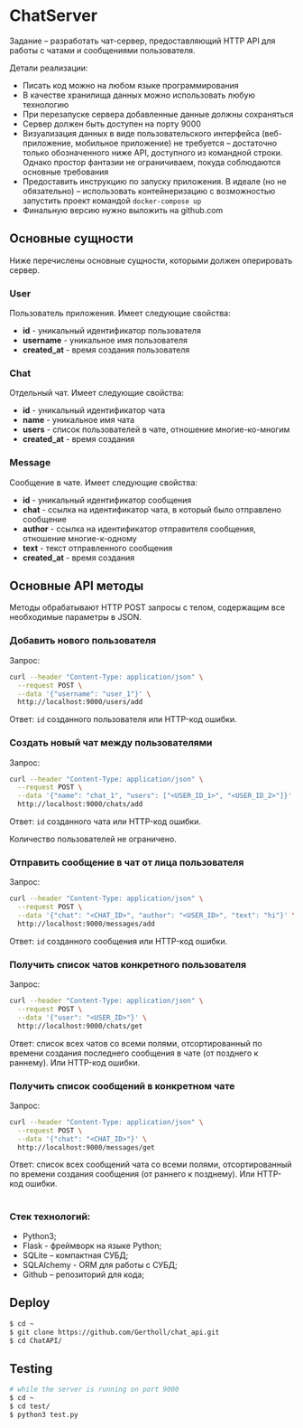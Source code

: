 # ChatServer

Задание – разработать чат-сервер, предоставляющий HTTP API для работы с чатами и сообщениями пользователя.

Детали реализации:

* Писать код можно на любом языке программирования
* В качестве хранилища данных можно использовать любую технологию
* При перезапуске сервера добавленные данные должны сохраняться
* Сервер должен быть доступен на порту 9000
* Визуализация данных в виде пользовательского интерфейса (веб-приложение, мобильное приложение) не требуется – достаточно только обозначенного ниже API, доступного из командной строки. Однако простор фантазии не ограничиваем, покуда соблюдаются основные требования
* Предоставить инструкцию по запуску приложения. В идеале (но не обязательно) – использовать контейнеризацию с возможностью запустить проект командой `docker-compose up`
* Финальную версию нужно выложить на github.com

## Основные сущности

Ниже перечислены основные сущности, которыми должен оперировать сервер.

### User

Пользователь приложения. Имеет следующие свойства:

* **id** - уникальный идентификатор пользователя
* **username** - уникальное имя пользователя
* **created_at** - время создания пользователя

### Chat

Отдельный чат. Имеет следующие свойства:

* **id** - уникальный идентификатор чата
* **name** - уникальное имя чата
* **users** - список пользователей в чате, отношение многие-ко-многим
* **created_at** - время создания

### Message

Сообщение в чате. Имеет следующие свойства:

* **id** - уникальный идентификатор сообщения
* **chat** - ссылка на идентификатор чата, в который было отправлено сообщение
* **author** - ссылка на идентификатор отправителя сообщения, отношение многие-к-одному
* **text** - текст отправленного сообщения
* **created_at** - время создания

## Основные API методы

Методы обрабатывают HTTP POST запросы c телом, содержащим все необходимые параметры в JSON.

### Добавить нового пользователя

Запрос:

```bash
curl --header "Content-Type: application/json" \
  --request POST \
  --data '{"username": "user_1"}' \
  http://localhost:9000/users/add
```

Ответ: `id` созданного пользователя или HTTP-код ошибки.

### Создать новый чат между пользователями

Запрос:

```bash
curl --header "Content-Type: application/json" \
  --request POST \
  --data '{"name": "chat_1", "users": ["<USER_ID_1>", "<USER_ID_2>"]}' \
  http://localhost:9000/chats/add
```

Ответ: `id` созданного чата или HTTP-код ошибки.

Количество пользователей не ограничено.

### Отправить сообщение в чат от лица пользователя

Запрос:

```bash
curl --header "Content-Type: application/json" \
  --request POST \
  --data '{"chat": "<CHAT_ID>", "author": "<USER_ID>", "text": "hi"}' \
  http://localhost:9000/messages/add
```

Ответ: `id` созданного сообщения или HTTP-код ошибки.

### Получить список чатов конкретного пользователя

Запрос:

```bash
curl --header "Content-Type: application/json" \
  --request POST \
  --data '{"user": "<USER_ID>"}' \
  http://localhost:9000/chats/get
```

Ответ: cписок всех чатов со всеми полями, отсортированный по времени создания последнего сообщения в чате (от позднего к раннему). Или HTTP-код ошибки.

### Получить список сообщений в конкретном чате

Запрос:

```bash
curl --header "Content-Type: application/json" \
  --request POST \
  --data '{"chat": "<CHAT_ID>"}' \
  http://localhost:9000/messages/get
```

Ответ: список всех сообщений чата со всеми полями, отсортированный по времени создания сообщения (от раннего к позднему). Или HTTP-код ошибки.

#

### Стек технологий:
* Python3;
* Flask - фреймворк на языке Python;
* SQLite – компактная СУБД;
* SQLAlchemy - ORM для работы с СУБД;
* Github – репозиторий для кода;



## Deploy
```bash
$ cd ~
$ git clone https://github.com/Gertholl/chat_api.git
$ cd ChatAPI/
```

## Testing

```bash
# while the server is running on port 9000
$ cd ~
$ cd test/
$ python3 test.py
```
